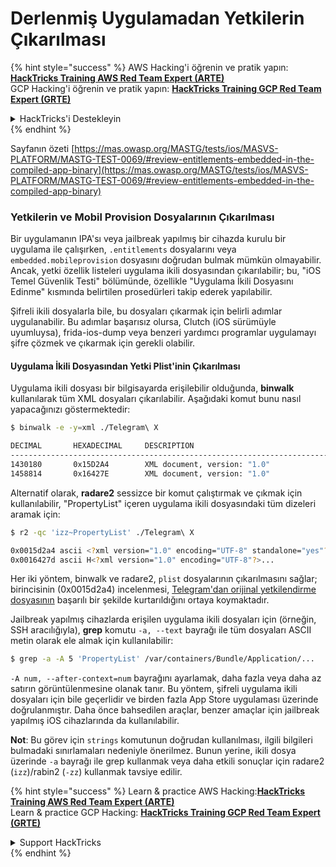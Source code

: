 # Derlenmiş Uygulamadan Yetkilerin Çıkarılması

{% hint style="success" %}
AWS Hacking'i öğrenin ve pratik yapın:<img src="/.gitbook/assets/arte.png" alt="" data-size="line">[**HackTricks Training AWS Red Team Expert (ARTE)**](https://training.hacktricks.xyz/courses/arte)<img src="/.gitbook/assets/arte.png" alt="" data-size="line">\
GCP Hacking'i öğrenin ve pratik yapın: <img src="/.gitbook/assets/grte.png" alt="" data-size="line">[**HackTricks Training GCP Red Team Expert (GRTE)**<img src="/.gitbook/assets/grte.png" alt="" data-size="line">](https://training.hacktricks.xyz/courses/grte)

<details>

<summary>HackTricks'i Destekleyin</summary>

* [**abonelik planlarını**](https://github.com/sponsors/carlospolop) kontrol edin!
* **💬 [**Discord grubuna**](https://discord.gg/hRep4RUj7f) veya [**telegram grubuna**](https://t.me/peass) katılın ya da **Twitter'da** 🐦 [**@hacktricks\_live**](https://twitter.com/hacktricks\_live)**'i takip edin.**
* **Hacking ipuçlarını paylaşmak için** [**HackTricks**](https://github.com/carlospolop/hacktricks) ve [**HackTricks Cloud**](https://github.com/carlospolop/hacktricks-cloud) github reposuna PR gönderin.

</details>
{% endhint %}


Sayfanın özeti [https://mas.owasp.org/MASTG/tests/ios/MASVS-PLATFORM/MASTG-TEST-0069/#review-entitlements-embedded-in-the-compiled-app-binary](https://mas.owasp.org/MASTG/tests/ios/MASVS-PLATFORM/MASTG-TEST-0069/#review-entitlements-embedded-in-the-compiled-app-binary)

### **Yetkilerin ve Mobil Provision Dosyalarının Çıkarılması**

Bir uygulamanın IPA'sı veya jailbreak yapılmış bir cihazda kurulu bir uygulama ile çalışırken, `.entitlements` dosyalarını veya `embedded.mobileprovision` dosyasını doğrudan bulmak mümkün olmayabilir. Ancak, yetki özellik listeleri uygulama ikili dosyasından çıkarılabilir; bu, "iOS Temel Güvenlik Testi" bölümünde, özellikle "Uygulama İkili Dosyasını Edinme" kısmında belirtilen prosedürleri takip ederek yapılabilir.

Şifreli ikili dosyalarla bile, bu dosyaları çıkarmak için belirli adımlar uygulanabilir. Bu adımlar başarısız olursa, Clutch (iOS sürümüyle uyumluysa), frida-ios-dump veya benzeri yardımcı programlar uygulamayı şifre çözmek ve çıkarmak için gerekli olabilir.

#### **Uygulama İkili Dosyasından Yetki Plist'inin Çıkarılması**

Uygulama ikili dosyası bir bilgisayarda erişilebilir olduğunda, **binwalk** kullanılarak tüm XML dosyaları çıkarılabilir. Aşağıdaki komut bunu nasıl yapacağınızı göstermektedir:
```bash
$ binwalk -e -y=xml ./Telegram\ X

DECIMAL       HEXADECIMAL     DESCRIPTION
--------------------------------------------------------------------------------
1430180       0x15D2A4        XML document, version: "1.0"
1458814       0x16427E        XML document, version: "1.0"
```
Alternatif olarak, **radare2** sessizce bir komut çalıştırmak ve çıkmak için kullanılabilir, "PropertyList" içeren uygulama ikili dosyasındaki tüm dizeleri aramak için:
```bash
$ r2 -qc 'izz~PropertyList' ./Telegram\ X

0x0015d2a4 ascii <?xml version="1.0" encoding="UTF-8" standalone="yes"?>...
0x0016427d ascii H<?xml version="1.0" encoding="UTF-8"?>...
```
Her iki yöntem, binwalk ve radare2, `plist` dosyalarının çıkarılmasını sağlar; birincisinin (0x0015d2a4) incelenmesi, [Telegram'dan orijinal yetkilendirme dosyasının](https://github.com/peter-iakovlev/Telegram-iOS/blob/77ee5c4dabdd6eb5f1e2ff76219edf7e18b45c00/Telegram-iOS/Telegram-iOS-AppStoreLLC.entitlements) başarılı bir şekilde kurtarıldığını ortaya koymaktadır.

Jailbreak yapılmış cihazlarda erişilen uygulama ikili dosyaları için (örneğin, SSH aracılığıyla), **grep** komutu `-a, --text` bayrağı ile tüm dosyaları ASCII metin olarak ele almak için kullanılabilir:
```bash
$ grep -a -A 5 'PropertyList' /var/containers/Bundle/Application/...
```
`-A num, --after-context=num` bayrağını ayarlamak, daha fazla veya daha az satırın görüntülenmesine olanak tanır. Bu yöntem, şifreli uygulama ikili dosyaları için bile geçerlidir ve birden fazla App Store uygulaması üzerinde doğrulanmıştır. Daha önce bahsedilen araçlar, benzer amaçlar için jailbreak yapılmış iOS cihazlarında da kullanılabilir.

**Not**: Bu görev için `strings` komutunun doğrudan kullanılması, ilgili bilgileri bulmadaki sınırlamaları nedeniyle önerilmez. Bunun yerine, ikili dosya üzerinde `-a` bayrağı ile grep kullanmak veya daha etkili sonuçlar için radare2 (`izz`)/rabin2 (`-zz`) kullanmak tavsiye edilir.

{% hint style="success" %}
Learn & practice AWS Hacking:<img src="/.gitbook/assets/arte.png" alt="" data-size="line">[**HackTricks Training AWS Red Team Expert (ARTE)**](https://training.hacktricks.xyz/courses/arte)<img src="/.gitbook/assets/arte.png" alt="" data-size="line">\
Learn & practice GCP Hacking: <img src="/.gitbook/assets/grte.png" alt="" data-size="line">[**HackTricks Training GCP Red Team Expert (GRTE)**<img src="/.gitbook/assets/grte.png" alt="" data-size="line">](https://training.hacktricks.xyz/courses/grte)

<details>

<summary>Support HackTricks</summary>

* Check the [**subscription plans**](https://github.com/sponsors/carlospolop)!
* **Join the** 💬 [**Discord group**](https://discord.gg/hRep4RUj7f) or the [**telegram group**](https://t.me/peass) or **follow** us on **Twitter** 🐦 [**@hacktricks\_live**](https://twitter.com/hacktricks\_live)**.**
* **Share hacking tricks by submitting PRs to the** [**HackTricks**](https://github.com/carlospolop/hacktricks) and [**HackTricks Cloud**](https://github.com/carlospolop/hacktricks-cloud) github repos.

</details>
{% endhint %}
